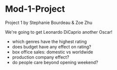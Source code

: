 # Mod-1-Project
Project 1 by Stephanie Bourdeau & Zoe Zhu

We're going to get Leonardo DiCaprio another Oscar!
- which genres have the highest rating
- does budget have any effect on rating?
- box office sales: domestic vs worldwide
- production company effect?
- do people care beyond opening weekend?
